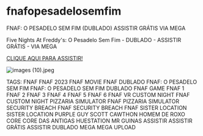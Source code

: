 # fnafopesadelosemfim
FNAF: O PESADELO SEM FIM (DUBLADO) ASSISTIR GRÁTIS VIA MEGA

Five Nights At Freddy's: O Pesadelo Sem Fim - DUBLADO - ASSISTIR GRÁTIS - VIA MEGA

[CLIQUE AQUI PARA ASSISTIR!](https://fnafopesadelosemfim.blogspot.com/2023/11/blog-post.html?m=1)

![images (10).jpeg](https://github.com/brazilian0674/fnafopesadelosemfim/assets/152451337/fa2d7a1a-f147-4853-9b18-ee9e2de08ab4)

TAGS:
FNAF
FNAF 2023
FNAF MOVIE
FNAF DUBLADO
FNAF: O PESADELO SEM FIM
FNAF: O PESADELO SEM FIM DUBLADO
FNAF GAME
FNAF 1
FNAF 2
FNAF 3
FNAF 4
FNAF 5
FNAF 6
FNAF VR
CUSTOM NIGHT
FNAF CUSTOM NIGHT
PIZZARIA SIMULATOR
FNAF PIZZARIA SIMULATOR
SECURITY BREACH
FNAF SECURITY BREACH
FNAF SISTER LOCATION
SISTER LOCATION
PURPLE GUY
SCOTT CAWTHON
HOMEM DE ROXO
CORE
CORE DAS ANTIGAS
HUESTATION
MR GUINAS
ASSISTIR
ASSISTIR GRÁTIS
ASSISTIR DUBLADO
MEGA
MEGA UPLOAD
